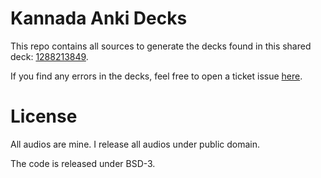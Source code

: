 # Kannada Anki Decks

This repo contains all sources to generate the decks found in this shared deck: [1288213849](https://ankiweb.net/shared/info/1288213849).

If you find any errors in the decks, feel free to open a ticket issue [here](https://github.com/helq/kannada-anki-decks/issues).

# License

All audios are mine. I release all audios under public domain.

The code is released under BSD-3.
